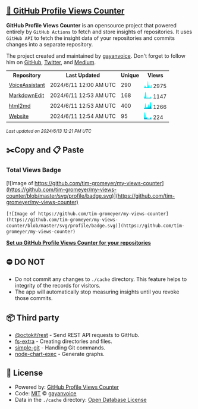 ## [🚀 GitHub Profile Views Counter](https://github.com/gayanvoice/github-profile-views-counter)
**GitHub Profile Views Counter** is an opensource project that powered entirely by  `GitHub Actions` to fetch and store insights of repositories.
It uses `GitHub API` to fetch the insight data of your repositories and commits changes into a separate repository.

The project created and maintained by [gayanvoice](https://github.com/gayanvoice). Don't forget to follow him on [GitHub](https://github.com/gayanvoice), [Twitter](https://twitter.com/gayanvoice), and [Medium](https://gayanvoice.medium.com/).

<table>
	<tr>
		<th>
			Repository
		</th>
		<th>
			Last Updated
		</th>
		<th>
			Unique
		</th>
		<th>
			Views
		</th>
	</tr>
	<tr>
		<td>
			<a href="https://github.com/tim-gromeyer/my-views-counter/tree/master/readme/575890835/year.md">
				VoiceAssistant
			</a>
		</td>
		<td>
			2024/6/11 12:00 AM UTC
		</td>
		<td>
			290
		</td>
		<td>
			<img alt="Response time graph" src="https://github.com/tim-gromeyer/my-views-counter/raw/master/graph/575890835/small/year.png" height="20"> 2975
		</td>
	</tr>
	<tr>
		<td>
			<a href="https://github.com/tim-gromeyer/my-views-counter/tree/master/readme/466150528/year.md">
				MarkdownEdit
			</a>
		</td>
		<td>
			2024/6/11 12:53 AM UTC
		</td>
		<td>
			168
		</td>
		<td>
			<img alt="Response time graph" src="https://github.com/tim-gromeyer/my-views-counter/raw/master/graph/466150528/small/year.png" height="20"> 1147
		</td>
	</tr>
	<tr>
		<td>
			<a href="https://github.com/tim-gromeyer/my-views-counter/tree/master/readme/544543209/year.md">
				html2md
			</a>
		</td>
		<td>
			2024/6/11 12:53 AM UTC
		</td>
		<td>
			400
		</td>
		<td>
			<img alt="Response time graph" src="https://github.com/tim-gromeyer/my-views-counter/raw/master/graph/544543209/small/year.png" height="20"> 1266
		</td>
	</tr>
	<tr>
		<td>
			<a href="https://github.com/tim-gromeyer/my-views-counter/tree/master/readme/513538068/year.md">
				Website
			</a>
		</td>
		<td>
			2024/6/11 12:54 AM UTC
		</td>
		<td>
			95
		</td>
		<td>
			<img alt="Response time graph" src="https://github.com/tim-gromeyer/my-views-counter/raw/master/graph/513538068/small/year.png" height="20"> 224
		</td>
	</tr>
</table>

<small><i>Last updated on 2024/6/13 12:21 PM UTC</i></small>

## ✂️Copy and 📋 Paste
### Total Views Badge
[![Image of https://github.com/tim-gromeyer/my-views-counter](https://github.com/tim-gromeyer/my-views-counter/blob/master/svg/profile/badge.svg)](https://github.com/tim-gromeyer/my-views-counter)

```readme
[![Image of https://github.com/tim-gromeyer/my-views-counter](https://github.com/tim-gromeyer/my-views-counter/blob/master/svg/profile/badge.svg)](https://github.com/tim-gromeyer/my-views-counter)
```
[**Set up GitHub Profile Views Counter for your repositories**](https://github.com/gayanvoice/github-profile-views-counter)
## ⛔ DO NOT
- Do not commit any changes to `./cache` directory. This feature helps to integrity of the records for visitors.
- The app will automatically stop measuring insights until you revoke those commits.
## 📦 Third party

- [@octokit/rest](https://www.npmjs.com/package/@octokit/rest) - Send REST API requests to GitHub.
- [fs-extra](https://www.npmjs.com/package/fs-extra) - Creating directories and files.
- [simple-git](https://www.npmjs.com/package/simple-git) - Handling Git commands.
- [node-chart-exec](https://www.npmjs.com/package/node-chart-exec) - Generate graphs.
## 📄 License
- Powered by: [GitHub Profile Views Counter](https://github.com/gayanvoice/github-profile-views-counter)
- Code: [MIT](./LICENSE) © [gayanvoice](https://github.com/gayanvoice)
- Data in the `./cache` directory: [Open Database License](https://opendatacommons.org/licenses/odbl/1-0/)